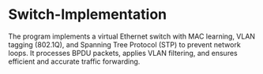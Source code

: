 # Switch-Implementation
The program implements a virtual Ethernet switch with MAC learning, VLAN tagging (802.1Q), and Spanning Tree Protocol (STP) to prevent network loops. It processes BPDU packets, applies VLAN filtering, and ensures efficient and accurate traffic forwarding.
